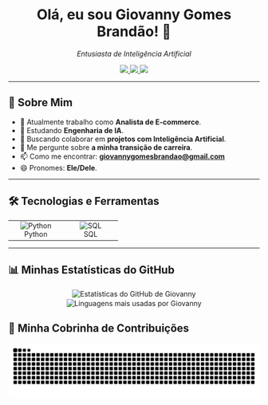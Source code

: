 <h1 align="center">Olá, eu sou Giovanny Gomes Brandão! 👋</h1>
<p align="center">
  <em>Entusiasta de Inteligência Artificial</em>
</p>

<p align="center">
  <a href="https://www.linkedin.com/in/giovannybrandao" target="_blank">
    <img src="https://img.shields.io/badge/LinkedIn-0077B5?style=for-the-badge&logo=linkedin&logoColor=white" />
  </a>
  <a href="https://x.com/GGStartZ" target="_blank">
    <img src="https://img.shields.io/badge/Twitter-1DA1F2?style=for-the-badge&logo=twitter&logoColor=white" />
  </a>
  <a href="mailto:giovannygomesbrandao@gmail.com">
    <img src="https://img.shields.io/badge/Email-D14836?style=for-the-badge&logo=gmail&logoColor=white" />
  </a>
</p>

---

## 🙋 Sobre Mim

- 🔭 Atualmente trabalho como **Analista de E-commerce**.
- 🌱 Estudando **Engenharia de IA**.
- 👯 Buscando colaborar em **projetos com Inteligência Artificial**.
- 💬 Me pergunte sobre **a minha transição de carreira**.
- 📫 Como me encontrar: **giovannygomesbrandao@gmail.com**
- 😄 Pronomes: **Ele/Dele**.

---

## 🛠️ Tecnologias e Ferramentas

<table>
  <tr>
    <td align="center" width="96">
      <img src="https://skillicons.dev/icons?i=python" width="48" height="48" alt="Python" />
      <br>Python
    </td>
    <td align="center" width="96">
      <img src="https://skillicons.dev/icons?i=mysql" width="48" height="48" alt="SQL" />
      <br>SQL
    </td>
  </tr>
</table>

---

## 📊 Minhas Estatísticas do GitHub

<p align="center">
  <img align="center" src="https://github-readme-stats.vercel.app/api?username=Yepiiii&show_icons=true&locale=pt-br&theme=tokyonight" alt="Estatísticas do GitHub de Giovanny" />
  <img align="center" src="https://github-readme-stats.vercel.app/api/top-langs/?username=Yepiiii&layout=compact&locale=pt-br&theme=tokyonight" alt="Linguagens mais usadas por Giovanny" />
</p>

## 🐍 Minha Cobrinha de Contribuições

<p align="center">
  <img src="https://github.com/Yepiiii/Yepiiii/blob/output/github-contribution-grid-snake.svg" alt="Snake animation" />
</p>
